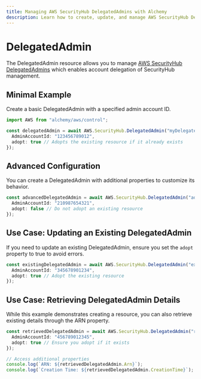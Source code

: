 ```yaml
---
title: Managing AWS SecurityHub DelegatedAdmins with Alchemy
description: Learn how to create, update, and manage AWS SecurityHub DelegatedAdmins using Alchemy Cloud Control.
---
```


# DelegatedAdmin

The DelegatedAdmin resource allows you to manage [AWS SecurityHub DelegatedAdmins](https://docs.aws.amazon.com/securityhub/latest/userguide/) which enables account delegation of SecurityHub management.

## Minimal Example

Create a basic DelegatedAdmin with a specified admin account ID.

```ts
import AWS from "alchemy/aws/control";

const delegatedAdmin = await AWS.SecurityHub.DelegatedAdmin("myDelegatedAdmin", {
  AdminAccountId: "123456789012",
  adopt: true // Adopts the existing resource if it already exists
});
```

## Advanced Configuration

You can create a DelegatedAdmin with additional properties to customize its behavior.

```ts
const advancedDelegatedAdmin = await AWS.SecurityHub.DelegatedAdmin("advancedDelegatedAdmin", {
  AdminAccountId: "210987654321",
  adopt: false // Do not adopt an existing resource
});
```

## Use Case: Updating an Existing DelegatedAdmin

If you need to update an existing DelegatedAdmin, ensure you set the `adopt` property to true to avoid errors.

```ts
const existingDelegatedAdmin = await AWS.SecurityHub.DelegatedAdmin("existingDelegatedAdmin", {
  AdminAccountId: "345678901234",
  adopt: true // Adopt the existing resource
});
```

## Use Case: Retrieving DelegatedAdmin Details

While this example demonstrates creating a resource, you can also retrieve existing details through the ARN property.

```ts
const retrievedDelegatedAdmin = await AWS.SecurityHub.DelegatedAdmin("retrieveDelegatedAdmin", {
  AdminAccountId: "456789012345",
  adopt: true // Ensure you adopt if it exists
});

// Access additional properties
console.log(`ARN: ${retrievedDelegatedAdmin.Arn}`);
console.log(`Creation Time: ${retrievedDelegatedAdmin.CreationTime}`);
```